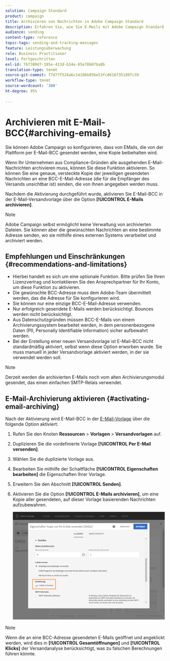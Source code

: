 ```yaml
---
solution: Campaign Standard
product: campaign
title: Archivieren von Nachrichten in Adobe Campaign Standard
description: Erfahren Sie, wie Sie E-Mails mit Adobe Campaign Standard unter Verwendung einer BCC-E-Mail-Adresse archivieren können.
audience: sending
content-type: reference
topic-tags: sending-and-tracking-messages
feature: Leistungsüberwachung
role: Business Practitioner
level: Fortgeschritten
exl-id: 7bf380d7-195e-413d-b14e-85e78b07ba8b
translation-type: tm+mt
source-git-commit: f7d77f524a6c141066056e53fc8616f35189fc39
workflow-type: tm+mt
source-wordcount: '380'
ht-degree: 95%

---
```


# Archivieren mit E-Mail-BCC{#archiving-emails}

Sie können Adobe Campaign so konfigurieren, dass von E­Mails, die von der Plattform per E-Mail-BCC gesendet werden, eine Kopie beibehalten wird.

Wenn Ihr Unternehmen aus Compliance-Gründen alle ausgehenden E-Mail-Nachrichten archivieren muss, können Sie diese Funktion aktivieren. So können Sie eine genaue, versteckte Kopie der jeweiligen gesendeten Nachrichten an eine BCC-E-Mail-Adresse (die für die Empfänger des Versands unsichtbar ist) senden, die von Ihnen angegeben werden muss.

Nachdem die Aktivierung durchgeführt wurde, aktivieren Sie E-Mail-BCC in der E-Mail-Versandvorlage über die Option **[!UICONTROL E-Mails archivieren]**.

>[!NOTE]
>
>Adobe Campaign selbst ermöglicht keine Verwaltung von archivierten Dateien. Sie können aber die gewünschten Nachrichten an eine bestimmte Adresse senden, wo sie mithilfe eines externen Systems verarbeitet und archiviert werden.

## Empfehlungen und Einschränkungen           {#recommendations-and-limitations}

* Hierbei handelt es sich um eine optionale Funktion. Bitte prüfen Sie Ihren Lizenzvertrag und kontaktieren Sie den Ansprechpartner für Ihr Konto, um diese Funktion zu aktivieren.
* Die gewünschte BCC-Adresse muss dem Adobe-Team übermittelt werden, das die Adresse für Sie konfigurieren wird.
* Sie können nur eine einzige BCC-E-Mail-Adresse verwenden.
* Nur erfolgreich gesendete E-Mails werden berücksichtigt. Bounces werden nicht berücksichtigt.
* Aus Datenschutzgründen müssen BCC-E-Mails von einem Archivierungssystem bearbeitet werden, in dem personenbezogene Daten (PII, Personally Identifiable Information) sicher aufbewahrt werden.
* Bei der Erstellung einer neuen Versandvorlage ist E-Mail-BCC nicht standardmäßig aktiviert, selbst wenn diese Option erworben wurde. Sie muss manuell in jeder Versandvorlage aktiviert werden, in der sie verwendet werden soll.

>[!NOTE]
>
>Derzeit werden die archivierten E-Mails noch vom alten Archivierungsmodul gesendet, das einen einfachen SMTP-Relais verwendet.

## E-Mail-Archivierung aktivieren            {#activating-email-archiving}

Nach der Aktivierung wird E-Mail-BCC in der [E-Mail-Vorlage](../../start/using/marketing-activity-templates.md) über die folgende Option aktiviert:

1. Rufen Sie den Knoten **Ressourcen** > **Vorlagen** > **Versandvorlagen** auf.
1. Duplizieren Sie die vordefinierte Vorlage **[!UICONTROL Per E-Mail versenden]**.
1. Wählen Sie die duplizierte Vorlage aus.
1. Bearbeiten Sie mithilfe der Schaltfläche **[!UICONTROL Eigenschaften bearbeiten]** die Eigenschaften Ihrer Vorlage.
1. Erweitern Sie den Abschnitt **[!UICONTROL Senden]**.
1. Aktivieren Sie die Option **[!UICONTROL E-Mails archivieren]**, um eine Kopie aller gesendeten, auf dieser Vorlage basierenden Nachrichten aufzubewahren.

   ![](assets/email_archiving.png)

>[!NOTE]
>
>Wenn die an eine BCC-Adresse gesendeten E-Mails geöffnet und angeklickt werden, wird dies in **[!UICONTROL Gesamtöffnungen]** und **[!UICONTROL Klicks]** der Versandanalyse berücksichtigt, was zu falschen Berechnungen führen könnte.
